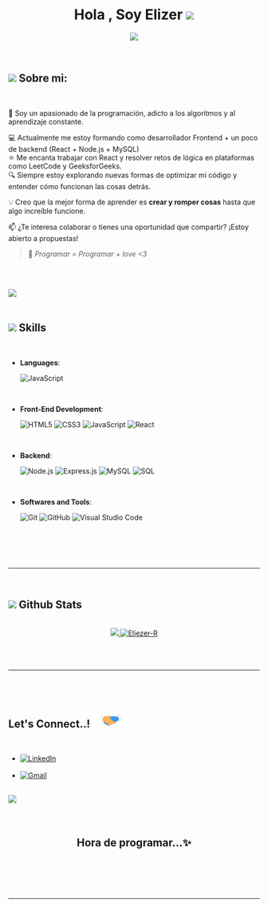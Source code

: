 
<h1 align="center"><b>Hola , Soy Elizer </b><img src="https://media.giphy.com/media/hvRJCLFzcasrR4ia7z/giphy.gif" width="35"></h1>

<p align="center">
  <a href="https://github.com/DenverCoder1/readme-typing-svg">
    <img src="https://readme-typing-svg.herokuapp.com?font=Time+New+Roman&color=cyan&size=25&center=true&vCenter=true&width=600&height=100&lines=Adicto+a+los+algoritmos...;Programar+=+Programar+%2B+love+%3C3">
  </a>
</p>



<br>



	
## <img src="https://media2.giphy.com/media/QssGEmpkyEOhBCb7e1/giphy.gif?cid=ecf05e47a0n3gi1bfqntqmob8g9aid1oyj2wr3ds3mg700bl&rid=giphy.gif" width ="25"> **Sobre mi:**


<br>


🧠 Soy un apasionado de la programación, adicto a los algoritmos y al aprendizaje constante.

💻 Actualmente me estoy formando como desarrollador Frontend + un poco de backend (React + Node.js + MySQL)  
⚛️ Me encanta trabajar con React y resolver retos de lógica en plataformas como LeetCode y GeeksforGeeks.  
🔍 Siempre estoy explorando nuevas formas de optimizar mi código y entender cómo funcionan las cosas detrás.

💡 Creo que la mejor forma de aprender es **crear y romper cosas** hasta que algo increíble funcione.

📫 ¿Te interesa colaborar o tienes una oportunidad que compartir? ¡Estoy abierto a propuestas!

> 🧩 *Programar = Programar + love <3*


<br><br>

<img src="https://user-images.githubusercontent.com/73097560/115834477-dbab4500-a447-11eb-908a-139a6edaec5c.gif"><br><br>

## <img src="https://media2.giphy.com/media/QssGEmpkyEOhBCb7e1/giphy.gif?cid=ecf05e47a0n3gi1bfqntqmob8g9aid1oyj2wr3ds3mg700bl&rid=giphy.gif" width ="25"><b> Skills</b>
<br>

<p align="center">

- **Languages**:
 
    ![JavaScript](https://img.shields.io/badge/JavaScript%20-%23F7DF1E.svg?style=for-the-badge&logo=javascript&logoColor=black)
   

<br>   
    
- **Front-End Development**:

   ![HTML5](https://img.shields.io/badge/HTML5%20-%23E34F26.svg?style=for-the-badge&logo=html5&logoColor=white)
   ![CSS3](https://img.shields.io/badge/CSS%20-%231572B6.svg?style=for-the-badge&logo=css3&logoColor=white)
   ![JavaScript](https://img.shields.io/badge/JavaScript%20-%23F7DF1E.svg?style=for-the-badge&logo=javascript&logoColor=black)
   ![React](https://img.shields.io/badge/-ReactJs-61DAFB?logo=react&logoColor=white&style=for-the-badge)


<br>

- **Backend**:

    
   ![Node.js](https://img.shields.io/badge/node.js-339933?logo=Node.js&logoColor=white&style=for-the-badge)
   ![Express.js](https://img.shields.io/badge/express.js-000000?logo=express&logoColor=white&style=for-the-badge)
   ![MySQL](https://img.shields.io/badge/MySQL-4479A1?logo=mysql&logoColor=white&style=for-the-badge)
   ![SQL](https://img.shields.io/badge/SQL-CC2927?logo=Microsoft%20SQL%20Server&logoColor=white&style=for-the-badge)

    
<br>

- **Softwares and Tools**:

    ![Git](https://img.shields.io/badge/git-%23F05033.svg?style=for-the-badge&logo=git&logoColor=white)
    ![GitHub](https://img.shields.io/badge/github-%23121011.svg?style=for-the-badge&logo=github&logoColor=white)
    ![Visual Studio Code](https://img.shields.io/badge/Visual%20Studio%20Code-0078d7.svg?style=for-the-badge&logo=visual-studio-code&logoColor=white)

<br>



</p>

<br>
<br>

-----

<br>


## <img src="https://media.giphy.com/media/iY8CRBdQXODJSCERIr/giphy.gif" width="35"><b> Github Stats </b>
<br>

<div align="center">

<a href="https://github.com/Eliezer-R">
  <img src="https://github-readme-stats.vercel.app/api?username=Eliezer-R&include_all_commits=true&count_private=true&show_icons=true&line_height=20&title_color=7A7ADB&icon_color=2234AE&text_color=D3D3D3&bg_color=0,000000,130F40" width="450"/>
  <img src="https://github-readme-stats.vercel.app/api/top-langs?username=Eliezer-R&show_icons=true&locale=en&layout=compact&line_height=20&title_color=7A7ADB&icon_color=2234AE&text_color=D3D3D3&bg_color=0,000000,130F40" width="375" alt="Eliezer-R"/>
</a>


</a>
</div>

<br>
<br>
<br>

-----

<br>
<br>

## <b> Let's Connect..!</b><img src="https://github.com/0xAbdulKhalid/0xAbdulKhalid/raw/main/assets/mdImages/handshake.gif" width ="80">
<br>
<div align='left'>

<ul>

<li>
    <a href="https://www.linkedin.com/in/ronald-almanzar-vasques-5ab283361/" target="_blank">
      <img src="https://img.shields.io/badge/LinkedIn-Ronald%20Almanzar-0A66C2?style=for-the-badge&logo=linkedin&logoColor=white" alt="LinkedIn">
    </a>
  </li>

<br>

<li>
  <a href="mailto:ronaldalmanzarvasques@gmail.com" target="_blank">
    <img src="https://img.shields.io/badge/Gmail-ronaldalmanzarvasques%40gmail.com-D14836?style=for-the-badge&logo=gmail&logoColor=white" alt="Gmail">
  </a>
</li>


	
</ul>
</div>

<br>
<img src="https://user-images.githubusercontent.com/73097560/115834477-dbab4500-a447-11eb-908a-139a6edaec5c.gif">
<br>
<br>
<br>

<div align='center'>

## <b>Hora de programar...✨</b>

</div>
<br>
<br>
<br>
<br>

---

<br>

